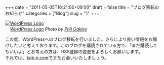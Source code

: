 +++
date = "2011-05-05T16:21:00+09:00"
draft = false
title = "ブログ移転のお知らせ"
categories = ["Blog"]
slug = "1"
+++

<p><a href="http://www.flickr.com/photos/47324319@N00/4919659112/" title="WordPress Logo by Phil Oakley, on Flickr" target="_blank"><img class="flickr_photo" src="http://farm5.static.flickr.com/4099/4919659112_70f8836dfa_z.jpg"  alt="WordPress Logo" width="NaNpx"/></a><br /><cite class="flickr_photographer"><img src="http://farm4.static.flickr.com/3329/favicons/72157601614001242_7730.png" width="16" /><a href="http://www.flickr.com/photos/47324319@N00/4919659112/">WordPress Logo</a> Photo by <a href="http://www.flickr.com/photos/47324319@N00/">Phil Oakley</a></cite></p>

この度、WordPressへのブログ移転を行いました。さらにより良い情報をお届けしたいと考えております。このブログを購読されている方で、「まだ購読してもいいよ」とお考えの方は、RSS登録の変更をよろしくお願いします。<br />
それでは、<a href="http://knk-n.com/">knk-n.com</a>でまたお会いいたしましょう。
